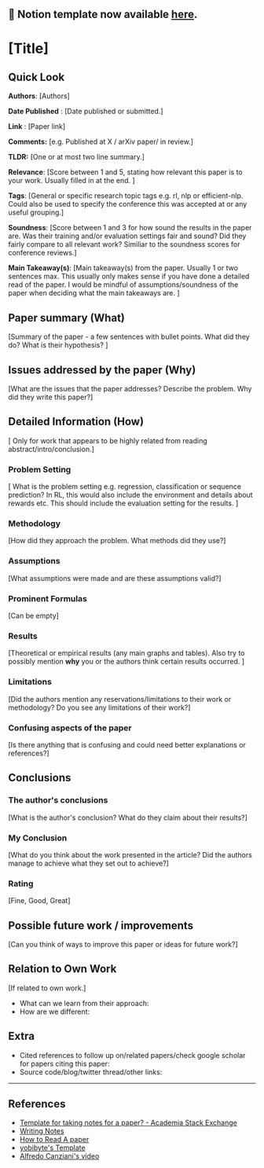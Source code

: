 :scroll: Notion template now available [here](https://sugared-dietician-05e.notion.site/Paper-49472c3e720b423ba1bcae04fd14a4f0). 
---


# [Title]
## Quick Look

**Authors**: [Authors]

**Date Published** : [Date published or submitted.]

**Link** : [Paper link]

**Comments:**  [e.g. Published at X / arXiv paper/ in review.]

**TLDR:** [One or at most two line summary.] 

**Relevance**: [Score between 1 and 5, stating how relevant this paper is to your work. Usually filled in at the end. ]

**Tags**: [General or specific research topic tags e.g. rl, nlp or efficient-nlp. Could also be used to specify the conference this was accepted at or any useful grouping.]

**Soundness**: [Score between 1 and 3 for how sound the results in the paper are. Was their training and/or evaluation settings fair and sound? Did they fairly compare to all relevant work? Similiar to the soundness scores for conference reviews.]

**Main Takeaway(s)**: [Main takeaway(s) from the paper. Usually 1 or two sentences max. This usually only makes sense if you have done a detailed read of the paper. I would be mindful of assumptions/soundness of the paper when deciding what the main takeaways are. ]

## Paper summary (What)
[Summary of the paper - a few sentences with bullet points. What did they do? What is their hypothesis? ]

## Issues addressed by the paper (Why)
[What are the issues that the paper addresses? Describe the problem. Why did they write this paper?]

## Detailed Information (How)
[ Only for work that appears to be highly related from reading abstract/intro/conclusion.]

### Problem Setting
[ What is the problem setting e.g. regression, classification or sequence prediction? In RL, this would also include the environment and details about rewards etc. This should include the evaluation setting for the results. ]

### Methodology
[How did they approach the problem. What methods did they use?]

### Assumptions
[What assumptions were made and are these assumptions valid?]

### Prominent Formulas
[Can be empty]

### Results
[Theoretical or empirical results (any main graphs and tables). Also try to possibly mention **why** you or the authors think certain results occurred. ]

### Limitations
[Did the authors mention any reservations/limitations to their work or methodology? Do you see any limitations of their work?]

### Confusing aspects of the paper
[Is there anything that is confusing and could need better explanations or references?]

## Conclusions

### The author's conclusions
[What is the author's conclusion? What do they claim about their results?]

### My Conclusion
[What do you think about the work presented in the article? Did the authors manage to achieve what they set out to achieve?]

### Rating
[Fine, Good, Great]

## Possible future work / improvements
[Can you think of ways to improve this paper or ideas for future work?]

## Relation to Own Work
[If related to own work.]

- What can we learn from their approach:
- How are we different:

## Extra
- Cited references to follow up on/related papers/check google scholar for papers citing this paper:
- Source code/blog/twitter thread/other links:

---
## References
- [Template for taking notes for a paper? - Academia Stack Exchange](https://academia.stackexchange.com/questions/17113/template-for-taking-notes-for-a-paper)
- [Writing Notes](https://www.owlnet.rice.edu/~cainproj/writingtips/notes2.pdf)
- [How to Read A paper](https://web.stanford.edu/class/ee384m/Handouts/HowtoReadPaper.pdf)
- [yobibyte's Template](https://twitter.com/y0b1byte/status/1364841802839302144?s=20)
- [Alfredo Canziani's video](https://youtu.be/5KSGNomPJTE?t=36)

